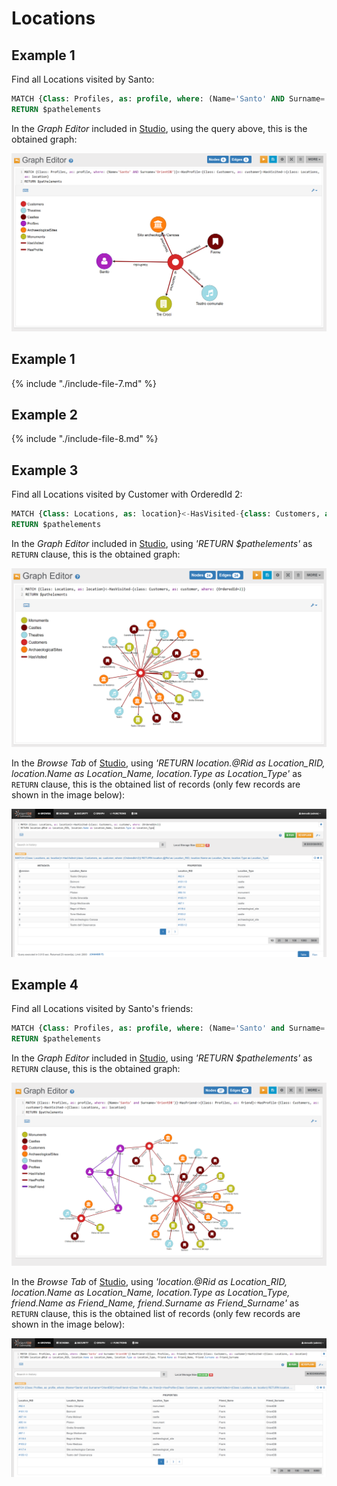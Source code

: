 
# Locations 

## Example 1

Find all Locations visited by Santo:

```sql
MATCH {Class: Profiles, as: profile, where: (Name='Santo' AND Surname='OrientDB')}<-HasProfile-{Class: Customers, as: customer}-HasVisited->{class: Locations, as: location} 
RETURN $pathelements
```

In the _Graph Editor_ included in [Studio](../../../studio/README.md), using the query above, this is the obtained graph:

![](../../../images/demo-dbs/social-travel-agency/query_35_graph.png)


## Example 1

{% include "./include-file-7.md" %}


## Example 2

{% include "./include-file-8.md" %}


## Example 3

Find all Locations visited by Customer with OrderedId 2:

```sql
MATCH {Class: Locations, as: location}<-HasVisited-{class: Customers, as: customer, where: (OrderedId=2)}
RETURN $pathelements
```

In the _Graph Editor_ included in [Studio](../../../studio/README.md), using _'RETURN $pathelements'_ as `RETURN` clause, this is the obtained graph:

![](../../../images/demo-dbs/social-travel-agency/query_18_graph.png)

In the _Browse Tab_ of [Studio](../../../studio/README.md), using _'RETURN location.@Rid as Location_RID, location.Name as Location_Name, location.Type as Location_Type'_ as `RETURN` clause, this is the obtained list of records (only few records are shown in the image below):

![](../../../images/demo-dbs/social-travel-agency/query_18_browse.png)


## Example 4

Find all Locations visited by Santo's friends:

```sql
MATCH {Class: Profiles, as: profile, where: (Name='Santo' and Surname='OrientDB')}-HasFriend->{Class: Profiles, as: friend}<-HasProfile-{Class: Customers, as: customer}-HasVisited->{Class: Locations, as: location} 
RETURN $pathelements
```

In the _Graph Editor_ included in [Studio](../../../studio/README.md), using _'RETURN $pathelements'_ as `RETURN` clause, this is the obtained graph:

![](../../../images/demo-dbs/social-travel-agency/query_27_graph.png)

In the _Browse Tab_ of [Studio](../../../studio/README.md), using _'location.@Rid as Location_RID, location.Name as Location_Name, location.Type as Location_Type, friend.Name as Friend_Name, friend.Surname as Friend_Surname'_ as `RETURN` clause, this is the obtained list of records (only few records are shown in the image below):

![](../../../images/demo-dbs/social-travel-agency/query_27_browse.png)
